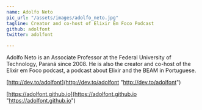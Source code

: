 ```yaml
---
name: Adolfo Neto
pic_url: "/assets/images/adolfo_neto.jpg"
tagline: Creator and co-host of Elixir Em Foco Podcast
github: adolfont
twitter: adolfont

---
```

Adolfo Neto is an Associate Professor at the Federal University of Technology, Paraná since 2008. He is also the creator and co-host of the Elixir em Foco podcast, a podcast about Elixir and the BEAM in Portuguese.

[http://dev.to/adolfont](http://dev.to/adolfont "http://dev.to/adolfont")

[https://adolfont.github.io](https://adolfont.github.io "https://adolfont.github.io")